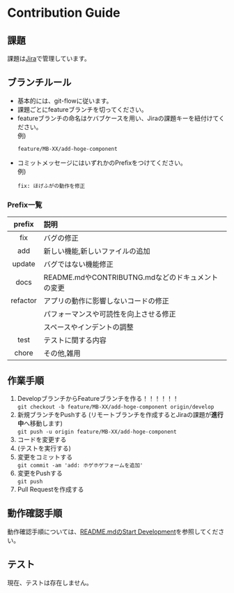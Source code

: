 # Contribution Guide

## 課題

課題は[Jira](https://mabell.atlassian.net/jira/software/c/projects/MB/boards/5/backlog?issueLimit=100)で管理しています。


## ブランチルール
- 基本的には、git-flowに従います。
- 課題ごとにfeatureブランチを切ってください。
- featureブランチの命名はケバブケースを用い、Jiraの課題キーを紐付けてください。  
例)
  ```
  feature/MB-XX/add-hoge-component
  ```
- コミットメッセージにはいずれかのPrefixをつけてください。  
例)
  ```
  fix: ほげふがの動作を修正
  ```

### Prefix一覧

| prefix | 説明 |
| :--: | :-- |
| fix | バグの修正 |
| add | 新しい機能,新しいファイルの追加 |
| update | バグではない機能修正 |
| docs | README.mdやCONTRIBUTNG.mdなどのドキュメントの変更 |
| refactor | アプリの動作に影響しないコードの修正 |
| | パフォーマンスや可読性を向上させる修正 |
| | スペースやインデントの調整 |
| test | テストに関する内容 |
| chore | その他,雑用 |


## 作業手順

1. DevelopブランチからFeatureブランチを作る！！！！！！  
`git checkout -b feature/MB-XX/add-hoge-component origin/develop`
1. 新規ブランチをPushする (リモートブランチを作成するとJiraの課題が**進行中**へ移動します)  
`git push -u origin feature/MB-XX/add-hoge-component`  
1. コードを変更する
1. (テストを実行する)
1. 変更をコミットする  
`git commit -am 'add: ホゲホゲフォームを追加'`
1. 変更をPushする  
`git push`  
1. Pull Requestを作成する

## 動作確認手順

動作確認手順については、[README.mdのStart Development](https://github.com/daiti0113/Joker-frontend#start-development)を参照してください。

## テスト

現在、テストは存在しません。
